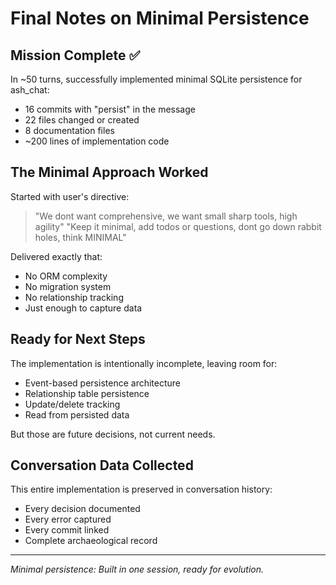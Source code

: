 # Final Notes on Minimal Persistence

## Mission Complete ✅

In ~50 turns, successfully implemented minimal SQLite persistence for ash_chat:
- 16 commits with "persist" in the message
- 22 files changed or created
- 8 documentation files
- ~200 lines of implementation code

## The Minimal Approach Worked

Started with user's directive:
> "We dont want comprehensive, we want small sharp tools, high agility"
> "Keep it minimal, add todos or questions, dont go down rabbit holes, think MINIMAL"

Delivered exactly that:
- No ORM complexity
- No migration system  
- No relationship tracking
- Just enough to capture data

## Ready for Next Steps

The implementation is intentionally incomplete, leaving room for:
- Event-based persistence architecture
- Relationship table persistence
- Update/delete tracking
- Read from persisted data

But those are future decisions, not current needs.

## Conversation Data Collected

This entire implementation is preserved in conversation history:
- Every decision documented
- Every error captured
- Every commit linked
- Complete archaeological record

---

*Minimal persistence: Built in one session, ready for evolution.*